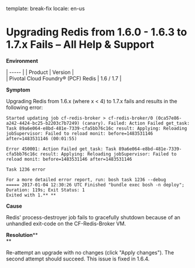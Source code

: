 template: break-fix
locale: en-us
# Upgrading Redis from 1.6.0 - 1.6.3 to 1.7.x Fails – All Help & Support

**Environment**

| ----- |
|  Product |   Version |  
|  Pivotal Cloud Foundry® (PCF) Redis |   1.6 / 1.7 | 

**Symptom**

Upgrading Redis from 1.6.x (where x < 4) to 1.7.x fails and results in the following error: 
    
    
    Started updating job cf-redis-broker > cf-redis-broker/0 (0ca57e86-a242-4424-bc25-b2203c7b7249) (canary). Failed: Action Failed get_task: Task 89a6e064-e8bd-481e-7339-cfa5bb76c16c result: Applying: Reloading jobSupervisor: Failed to reload monit: before=1483531146 after=1483531146 (00:01:55)
    
    Error 450001: Action Failed get_task: Task 89a6e064-e8bd-481e-7339-cfa5bb76c16c result: Applying: Reloading jobSupervisor: Failed to reload monit: before=1483531146 after=1483531146
    
    Task 1236 error
    
    For a more detailed error report, run: bosh task 1236 --debug  
    ===== 2017-01-04 12:30:26 UTC Finished "bundle exec bosh -n deploy"; Duration: 119s; Exit Status: 1  
    Exited with 1.** **

**Cause**

Redis' process-destroyer job fails to gracefully shutdown because of an unhandled exit-code on the CF-Redis-Broker VM. 

**Resolution****  
**

Re-attempt an upgrade with no changes (click "Apply changes"). The second attempt should succeed. This issue is fixed in 1.6.4.
